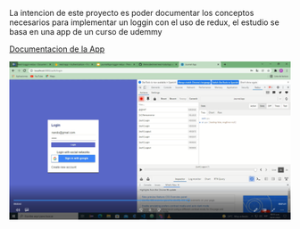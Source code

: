 La intencion de este proyecto es poder documentar los conceptos necesarios para implementar
un loggin con el uso de redux, el estudio se basa en una app de un curso de udemmy

[Documentacion de la App](doc/React-Loggin-redux.pdf)

[![Ver el video](img/video_prev.gif)](https://youtu.be/MulHLe16pbk )